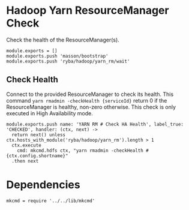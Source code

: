 
# Hadoop Yarn ResourceManager Check

Check the health of the ResourceManager(s).

    module.exports = []
    module.exports.push 'masson/bootstrap'
    module.exports.push 'ryba/hadoop/yarn_rm/wait'

## Check Health

Connect to the provided ResourceManager to check its health. This command
`yarn rmadmin -checkHealth {serviceId}` return 0 if the ResourceManager is
healthy, non-zero otherwise. This check is only executed in High Availability
mode.

    module.exports.push name: 'YARN RM # Check HA Health', label_true: 'CHECKED', handler: (ctx, next) ->
      return next() unless ctx.hosts_with_module('ryba/hadoop/yarn_rm').length > 1
      ctx.execute
        cmd: mkcmd.hdfs ctx, "yarn rmadmin -checkHealth #{ctx.config.shortname}"
      .then next

# Dependencies

    mkcmd = require '../../lib/mkcmd'

    
